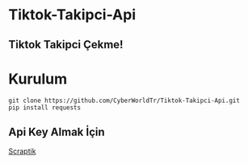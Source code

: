 # Tiktok-Takipci-Api

## Tiktok Takipci Çekme!

Kurulum
=
    git clone https://github.com/CyberWorldTr/Tiktok-Takipci-Api.git
    pip install requests

## Api Key Almak İçin
<a href="https://scraptik.com/">Scraptik</a>
